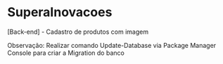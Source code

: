 # SuperaInovacoes
[Back-end] - Cadastro de produtos com imagem

Observação: Realizar comando Update-Database via Package Manager Console para criar a Migration do banco
